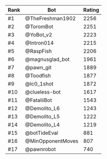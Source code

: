 Rank|Bot|Rating
---|---|---
#1|@TheFreshman1902|2256
#2|@ToromBot|2251
#3|@YoBot_v2|2223
#4|@Intron014|2215
#5|@RaspFish|2206
#6|@magnusglad_bot|1961
#7|@pawn_git|1889
#8|@Toodfish|1877
#9|@lc0_1shot|1872
#10|@clueless-bot|1617
#11|@FataliiBot|1543
#12|@Demolito_L6|1243
#13|@Demolito_L5|1222
#14|@Demolito_L4|1219
#15|@botTideEval|881
#16|@MinOpponentMoves|807
#17|@pawnrobot|740
